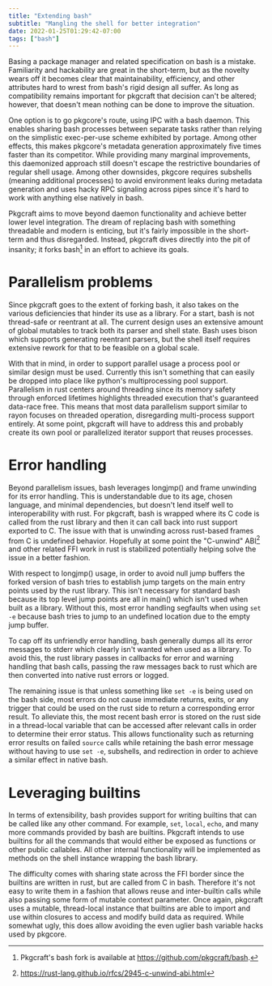 ```yaml
---
title: "Extending bash"
subtitle: "Mangling the shell for better integration"
date: 2022-01-25T01:29:42-07:00
tags: ["bash"]
---
```


Basing a package manager and related specification on bash is a mistake.
Familiarity and hackability are great in the short-term, but as the novelty
wears off it becomes clear that maintainability, efficiency, and other
attributes hard to wrest from bash's rigid design all suffer. As long as
compatibility remains important for pkgcraft that decision can't be altered;
however, that doesn't mean nothing can be done to improve the situation.

One option is to go pkgcore's route, using IPC with a bash daemon. This enables
sharing bash processes between separate tasks rather than relying on the
simplistic exec-per-use scheme exhibited by portage. Among other effects, this
makes pkgcore's metadata generation approximately five times faster than its
competitor. While providing many marginal improvements, this daemonized
approach still doesn't escape the restrictive boundaries of regular shell
usage. Among other downsides, pkgcore requires subshells (meaning additional
processes) to avoid environment leaks during metadata generation and uses hacky
RPC signaling across pipes since it's hard to work with anything else natively
in bash.

Pkgcraft aims to move beyond daemon functionality and achieve better lower
level integration. The dream of replacing bash with something threadable and
modern is enticing, but it's fairly impossible in the short-term and thus
disregarded. Instead, pkgcraft dives directly into the pit of insanity; it
forks bash[^1] in an effort to achieve its goals.

# Parallelism problems

Since pkgcraft goes to the extent of forking bash, it also takes on the various
deficiencies that hinder its use as a library. For a start, bash is not
thread-safe or reentrant at all. The current design uses an extensive amount of
global mutables to track both its parser and shell state. Bash uses bison which
supports generating reentrant parsers, but the shell itself requires extensive
rework for that to be feasible on a global scale.

With that in mind, in order to support parallel usage a process pool or similar
design must be used. Currently this isn't something that can easily be dropped
into place like python's multiprocessing pool support. Parallelism in rust
centers around threading since its memory safety through enforced lifetimes
highlights threaded execution that's guaranteed data-race free. This means that
most data parallelism support similar to rayon focuses on threaded operation,
disregarding multi-process support entirely. At some point, pkgcraft will have
to address this and probably create its own pool or parallelized iterator
support that reuses processes.

# Error handling

Beyond parallelism issues, bash leverages longjmp() and frame unwinding for its
error handling. This is understandable due to its age, chosen language, and
minimal dependencies, but doesn't lend itself well to interoperability with
rust. For pkgcraft, bash is wrapped where its C code is called from the rust
library and then it can call back into rust support exported to C. The issue
with that is unwinding across rust-based frames from C is undefined behavior.
Hopefully at some point the "C-unwind" ABI[^2] and other related FFI work in
rust is stabilized potentially helping solve the issue in a better fashion.

With respect to longjmp() usage, in order to avoid null jump buffers the forked
version of bash tries to establish jump targets on the main entry points used
by the rust library. This isn't necessary for standard bash because its top
level jump points are all in main() which isn't used when built as a library.
Without this, most error handling segfaults when using `set -e` because bash
tries to jump to an undefined location due to the empty jump buffer.

To cap off its unfriendly error handling, bash generally dumps all its error
messages to stderr which clearly isn't wanted when used as a library. To avoid
this, the rust library passes in callbacks for error and warning handling that
bash calls, passing the raw messages back to rust which are then converted into
native rust errors or logged.

The remaining issue is that unless something like `set -e` is being used on the
bash side, most errors do not cause immediate returns, exits, or any trigger
that could be used on the rust side to return a corresponding error result. To
alleviate this, the most recent bash error is stored on the rust side in a
thread-local variable that can be accessed after relevant calls in order to
determine their error status. This allows functionality such as returning error
results on failed `source` calls while retaining the bash error message without
having to use `set -e`, subshells, and redirection in order to achieve a
similar effect in native bash.

# Leveraging builtins

In terms of extensibility, bash provides support for writing builtins that can
be called like any other command. For example, `set`, `local`, `echo`, and many
more commands provided by bash are builtins. Pkgcraft intends to use builtins
for all the commands that would either be exposed as functions or other public
callables. All other internal functionality will be implemented as methods
on the shell instance wrapping the bash library.

The difficulty comes with sharing state across the FFI border since the
builtins are written in rust, but are called from C in bash. Therefore it's not
easy to write them in a fashion that allows reuse and inter-builtin calls while
also passing some form of mutable context parameter. Once again, pkgcraft uses
a mutable, thread-local instance that builtins are able to import and use
within closures to access and modify build data as required. While somewhat
ugly, this does allow avoiding the even uglier bash variable hacks used by
pkgcore.

[^1]: Pkgcraft's bash fork is available at https://github.com/pkgcraft/bash.
[^2]: https://rust-lang.github.io/rfcs/2945-c-unwind-abi.html
